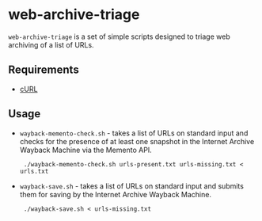 web-archive-triage
==================

`web-archive-triage` is a set of simple scripts designed to triage web archiving of a list of URLs.

## Requirements

 * [cURL](http://curl.haxx.se/)

## Usage

 * `wayback-memento-check.sh` - takes a list of URLs on standard input and checks for the presence of at least one snapshot in the Internet Archive Wayback Machine via the Memento API.

        ./wayback-memento-check.sh urls-present.txt urls-missing.txt < urls.txt

 * `wayback-save.sh` - takes a list of URLs on standard input and submits them for saving by the Internet Archive Wayback Machine.

        ./wayback-save.sh < urls-missing.txt

